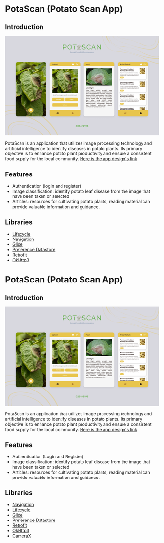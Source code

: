 # PotaScan (Potato Scan App)
## Introduction
![app introduction](img/introduction_for_readme.png)

PotaScan is an application that utilizes image processing technology and artificial intelligence to identify diseases in potato plants. Its primary objective is to enhance potato plant productivity and ensure a consistent food supply for the local community.
[Here is the app design's link](https://www.figma.com/file/Zxc0odNwsaDOR3RhiOawZZ/PotaScan?type=design&node-id=18-23&t=JJUO4q8ABKbUa34F-0)

## Features
- Authentication (login and register)
- Image classification: identify potato leaf disease from the image that have been taken or selected
- Articles: resources for cultivating potato plants, reading material can provide valuable information and guidance.

## Libraries
- [Lifecycle](https://developer.android.com/jetpack/androidx/releases/lifecycle?hl=id)
- [Navigation](https://developer.android.com/jetpack/androidx/releases/navigation?hl=id)
- [Glide](https://bumptech.github.io/glide/)
- [Preference Datastore](https://developer.android.com/codelabs/android-preferences-datastore?hl=id#0)
- [Retrofit](https://square.github.io/retrofit/)
- [OkHttp3](https://square.github.io/okhttp/) 

# PotaScan (Potato Scan App)
## Introduction
![app introduction](img/introduction_for_readme.png)

PotaScan is an application that utilizes image processing technology and artificial intelligence to identify diseases in potato plants. Its primary objective is to enhance potato plant productivity and ensure a consistent food supply for the local community.
[Here is the app design's link](https://www.figma.com/file/Zxc0odNwsaDOR3RhiOawZZ/PotaScan?type=design&node-id=18-23&t=JJUO4q8ABKbUa34F-0)

## Features
- Authentication (Login and Register)
- Image classification: identify potato leaf disease from the image that have been taken or selected
- Articles: resources for cultivating potato plants, reading material can provide valuable information and guidance.

## Libraries
- [Navigation](https://developer.android.com/jetpack/androidx/releases/navigation?hl=id)
- [Lifecycle](https://developer.android.com/jetpack/androidx/releases/lifecycle?hl=id)
- [Glide](https://bumptech.github.io/glide/)
- [Preference Datastore](https://developer.android.com/codelabs/android-preferences-datastore?hl=id#0)
- [Retrofit](https://square.github.io/retrofit/)
- [OkHttp3](https://square.github.io/okhttp/) 
- [CameraX](https://developer.android.com/jetpack/androidx/releases/camera?hl=id)